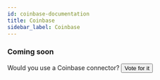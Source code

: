 ```yaml
---
id: coinbase-documentation
title: Coinbase
sidebar_label: Coinbase
---
```


### Coming soon

Would you use a Coinbase connector? <input class='vote_btn' type='button' value='Vote for it' onClick='this.value="Thanks!"; this.disabled=true; activity.sendEvent("honeypot_connector", "vote", "Coinbase")'/>

